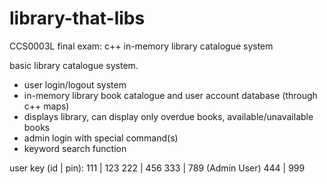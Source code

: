 # library-that-libs
CCS0003L final exam: c++ in-memory library catalogue system

basic library catalogue system.
- user login/logout system
- in-memory library book catalogue and user account database (through c++ maps)
- displays library, can display only overdue books, available/unavailable books
- admin login with special command(s)
- keyword search function

user key (id | pin):
111 | 123
222 | 456
333 | 789 (Admin User)
444 | 999
